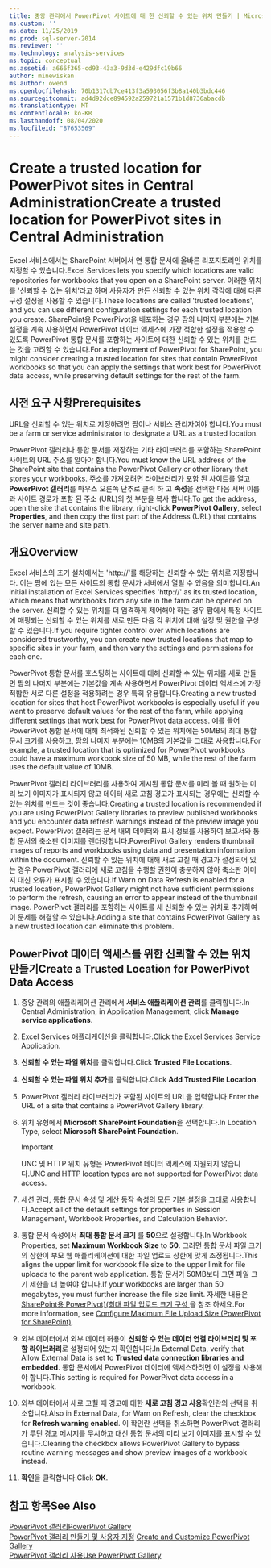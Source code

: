 ```yaml
---
title: 중앙 관리에서 PowerPivot 사이트에 대 한 신뢰할 수 있는 위치 만들기 | Microsoft Docs
ms.custom: ''
ms.date: 11/25/2019
ms.prod: sql-server-2014
ms.reviewer: ''
ms.technology: analysis-services
ms.topic: conceptual
ms.assetid: a666f365-cd93-43a3-9d3d-e429dfc19b66
author: minewiskan
ms.author: owend
ms.openlocfilehash: 70b1317db7ce413f3a593056f3b8a140b3bdc446
ms.sourcegitcommit: ad4d92dce894592a259721a1571b1d8736abacdb
ms.translationtype: MT
ms.contentlocale: ko-KR
ms.lasthandoff: 08/04/2020
ms.locfileid: "87653569"
---
```

# <a name="create-a-trusted-location-for-powerpivot-sites-in-central-administration"></a><span data-ttu-id="cb8b2-102">Create a trusted location for PowerPivot sites in Central Administration</span><span class="sxs-lookup"><span data-stu-id="cb8b2-102">Create a trusted location for PowerPivot sites in Central Administration</span></span>
  <span data-ttu-id="cb8b2-103">Excel 서비스에서는 SharePoint 서버에서 연 통합 문서에 올바른 리포지토리인 위치를 지정할 수 있습니다.</span><span class="sxs-lookup"><span data-stu-id="cb8b2-103">Excel Services lets you specify which locations are valid repositories for workbooks that you open on a SharePoint server.</span></span> <span data-ttu-id="cb8b2-104">이러한 위치를 '신뢰할 수 있는 위치'라고 하며 사용자가 만든 신뢰할 수 있는 위치 각각에 대해 다른 구성 설정을 사용할 수 있습니다.</span><span class="sxs-lookup"><span data-stu-id="cb8b2-104">These locations are called 'trusted locations', and you can use different configuration settings for each trusted location you create.</span></span> <span data-ttu-id="cb8b2-105">SharePoint용 PowerPivot을 배포하는 경우 팜의 나머지 부분에는 기본 설정을 계속 사용하면서 PowerPivot 데이터 액세스에 가장 적합한 설정을 적용할 수 있도록 PowerPivot 통합 문서를 포함하는 사이트에 대한 신뢰할 수 있는 위치를 만드는 것을 고려할 수 있습니다.</span><span class="sxs-lookup"><span data-stu-id="cb8b2-105">For a deployment of PowerPivot for SharePoint, you might consider creating a trusted location for sites that contain PowerPivot workbooks so that you can apply the settings that work best for PowerPivot data access, while preserving default settings for the rest of the farm.</span></span>  
  
  
  
## <a name="prerequisites"></a><span data-ttu-id="cb8b2-106">사전 요구 사항</span><span class="sxs-lookup"><span data-stu-id="cb8b2-106">Prerequisites</span></span>  
 <span data-ttu-id="cb8b2-107">URL을 신뢰할 수 있는 위치로 지정하려면 팜이나 서비스 관리자여야 합니다.</span><span class="sxs-lookup"><span data-stu-id="cb8b2-107">You must be a farm or service administrator to designate a URL as a trusted location.</span></span>  
  
 <span data-ttu-id="cb8b2-108">PowerPivot 갤러리나 통합 문서를 저장하는 기타 라이브러리를 포함하는 SharePoint 사이트의 URL 주소를 알아야 합니다.</span><span class="sxs-lookup"><span data-stu-id="cb8b2-108">You must know the URL address of the SharePoint site that contains the PowerPivot Gallery or other library that stores your workbooks.</span></span> <span data-ttu-id="cb8b2-109">주소를 가져오려면 라이브러리가 포함 된 사이트를 열고 **PowerPivot 갤러리**를 마우스 오른쪽 단추로 클릭 하 고 **속성**을 선택한 다음 서버 이름과 사이트 경로가 포함 된 주소 (URL)의 첫 부분을 복사 합니다.</span><span class="sxs-lookup"><span data-stu-id="cb8b2-109">To get the address, open the site that contains the library, right-click **PowerPivot Gallery**, select **Properties**, and then copy the first part of the Address (URL) that contains the server name and site path.</span></span>  
  
##  <a name="overview"></a><a name="overview"></a> <span data-ttu-id="cb8b2-110">개요</span><span class="sxs-lookup"><span data-stu-id="cb8b2-110">Overview</span></span>  
 <span data-ttu-id="cb8b2-111">Excel 서비스의 초기 설치에서는 'http://'를 해당하는 신뢰할 수 있는 위치로 지정합니다. 이는 팜에 있는 모든 사이트의 통합 문서가 서버에서 열릴 수 있음을 의미합니다.</span><span class="sxs-lookup"><span data-stu-id="cb8b2-111">An initial installation of Excel Services specifies 'http://' as its trusted location, which means that workbooks from any site in the farm can be opened on the server.</span></span> <span data-ttu-id="cb8b2-112">신뢰할 수 있는 위치를 더 엄격하게 제어해야 하는 경우 팜에서 특정 사이트에 매핑되는 신뢰할 수 있는 위치를 새로 만든 다음 각 위치에 대해 설정 및 권한을 구성할 수 있습니다.</span><span class="sxs-lookup"><span data-stu-id="cb8b2-112">If you require tighter control over which locations are considered trustworthy, you can create new trusted locations that map to specific sites in your farm, and then vary the settings and permissions for each one.</span></span>  
  
 <span data-ttu-id="cb8b2-113">PowerPivot 통합 문서를 호스팅하는 사이트에 대해 신뢰할 수 있는 위치를 새로 만들면 팜의 나머지 부분에는 기본값을 계속 사용하면서 PowerPivot 데이터 액세스에 가장 적합한 서로 다른 설정을 적용하려는 경우 특히 유용합니다.</span><span class="sxs-lookup"><span data-stu-id="cb8b2-113">Creating a new trusted location for sites that host PowerPivot workbooks is especially useful if you want to preserve default values for the rest of the farm, while applying different settings that work best for PowerPivot data access.</span></span> <span data-ttu-id="cb8b2-114">예를 들어 PowerPivot 통합 문서에 대해 최적화된 신뢰할 수 있는 위치에는 50MB의 최대 통합 문서 크기를 사용하고, 팜의 나머지 부분에는 10MB의 기본값을 그대로 사용합니다.</span><span class="sxs-lookup"><span data-stu-id="cb8b2-114">For example, a trusted location that is optimized for PowerPivot workbooks could have a maximum workbook size of 50 MB, while the rest of the farm uses the default value of 10MB.</span></span>  
  
 <span data-ttu-id="cb8b2-115">PowerPivot 갤러리 라이브러리를 사용하여 게시된 통합 문서를 미리 볼 때 원하는 미리 보기 이미지가 표시되지 않고 데이터 새로 고침 경고가 표시되는 경우에는 신뢰할 수 있는 위치를 만드는 것이 좋습니다.</span><span class="sxs-lookup"><span data-stu-id="cb8b2-115">Creating a trusted location is recommended if you are using PowerPivot Gallery libraries to preview published workbooks and you encounter data refresh warnings instead of the preview image you expect.</span></span> <span data-ttu-id="cb8b2-116">PowerPivot 갤러리는 문서 내의 데이터와 표시 정보를 사용하여 보고서와 통합 문서의 축소판 이미지를 렌더링합니다.</span><span class="sxs-lookup"><span data-stu-id="cb8b2-116">PowerPivot Gallery renders thumbnail images of reports and workbooks using data and presentation information within the document.</span></span> <span data-ttu-id="cb8b2-117">신뢰할 수 있는 위치에 대해 새로 고칠 때 경고가 설정되어 있는 경우 PowerPivot 갤러리에 새로 고침을 수행할 권한이 충분하지 않아 축소판 이미지 대신 오류가 표시될 수 있습니다.</span><span class="sxs-lookup"><span data-stu-id="cb8b2-117">If Warn on Data Refresh is enabled for a trusted location, PowerPivot Gallery might not have sufficient permissions to perform the refresh, causing an error to appear instead of the thumbnail image.</span></span> <span data-ttu-id="cb8b2-118">PowerPivot 갤러리를 포함하는 사이트를 새 신뢰할 수 있는 위치로 추가하여 이 문제를 해결할 수 있습니다.</span><span class="sxs-lookup"><span data-stu-id="cb8b2-118">Adding a site that contains PowerPivot Gallery as a new trusted location can eliminate this problem.</span></span>  
  
##  <a name="create-a-trusted-location-for-powerpivot-data-access"></a><a name="create"></a><span data-ttu-id="cb8b2-119">PowerPivot 데이터 액세스를 위한 신뢰할 수 있는 위치 만들기</span><span class="sxs-lookup"><span data-stu-id="cb8b2-119">Create a Trusted Location for PowerPivot Data Access</span></span>  
  
1.  <span data-ttu-id="cb8b2-120">중앙 관리의 애플리케이션 관리에서 **서비스 애플리케이션 관리**를 클릭합니다.</span><span class="sxs-lookup"><span data-stu-id="cb8b2-120">In Central Administration, in Application Management, click **Manage service applications**.</span></span>  
  
2.  <span data-ttu-id="cb8b2-121">Excel Services 애플리케이션을 클릭합니다.</span><span class="sxs-lookup"><span data-stu-id="cb8b2-121">Click the Excel Services Service Application.</span></span>  
  
3.  <span data-ttu-id="cb8b2-122">**신뢰할 수 있는 파일 위치**를 클릭합니다.</span><span class="sxs-lookup"><span data-stu-id="cb8b2-122">Click **Trusted File Locations**.</span></span>  
  
4.  <span data-ttu-id="cb8b2-123">**신뢰할 수 있는 파일 위치 추가**를 클릭합니다.</span><span class="sxs-lookup"><span data-stu-id="cb8b2-123">Click **Add Trusted File Location**.</span></span>  
  
5.  <span data-ttu-id="cb8b2-124">PowerPivot 갤러리 라이브러리가 포함된 사이트의 URL을 입력합니다.</span><span class="sxs-lookup"><span data-stu-id="cb8b2-124">Enter the URL of a site that contains a PowerPivot Gallery library.</span></span>  
  
6.  <span data-ttu-id="cb8b2-125">위치 유형에서 **Microsoft SharePoint Foundation**을 선택합니다.</span><span class="sxs-lookup"><span data-stu-id="cb8b2-125">In Location Type, select **Microsoft SharePoint Foundation**.</span></span>  
  
    > [!IMPORTANT]  
    >  <span data-ttu-id="cb8b2-126">UNC 및 HTTP 위치 유형은 PowerPivot 데이터 액세스에 지원되지 않습니다.</span><span class="sxs-lookup"><span data-stu-id="cb8b2-126">UNC and HTTP location types are not supported for PowerPivot data access.</span></span>  
  
7.  <span data-ttu-id="cb8b2-127">세션 관리, 통합 문서 속성 및 계산 동작 속성의 모든 기본 설정을 그대로 사용합니다.</span><span class="sxs-lookup"><span data-stu-id="cb8b2-127">Accept all of the default settings for properties in Session Management, Workbook Properties, and Calculation Behavior.</span></span>  
  
8.  <span data-ttu-id="cb8b2-128">통합 문서 속성에서 **최대 통합 문서 크기** 를 **50**으로 설정합니다.</span><span class="sxs-lookup"><span data-stu-id="cb8b2-128">In Workbook Properties, set **Maximum Workbook Size** to **50**.</span></span> <span data-ttu-id="cb8b2-129">그러면 통합 문서 파일 크기의 상한이 부모 웹 애플리케이션에 대한 파일 업로드 상한에 맞게 조정됩니다.</span><span class="sxs-lookup"><span data-stu-id="cb8b2-129">This aligns the upper limit for workbook file size to the upper limit for file uploads to the parent web application.</span></span> <span data-ttu-id="cb8b2-130">통합 문서가 50MB보다 크면 파일 크기 제한을 더 높여야 합니다.</span><span class="sxs-lookup"><span data-stu-id="cb8b2-130">If your workbooks are larger than 50 megabytes, you must further increase the file size limit.</span></span> <span data-ttu-id="cb8b2-131">자세한 내용은 [SharePoint용 PowerPivot&#41;&#40;최대 파일 업로드 크기 구성 ](configure-maximum-file-upload-size-power-pivot-for-sharepoint.md)을 참조 하세요.</span><span class="sxs-lookup"><span data-stu-id="cb8b2-131">For more information, see [Configure Maximum File Upload Size &#40;PowerPivot for SharePoint&#41;](configure-maximum-file-upload-size-power-pivot-for-sharepoint.md).</span></span>  
  
9. <span data-ttu-id="cb8b2-132">외부 데이터에서 외부 데이터 허용이 **신뢰할 수 있는 데이터 연결 라이브러리 및 포함 라이브러리**로 설정되어 있는지 확인합니다.</span><span class="sxs-lookup"><span data-stu-id="cb8b2-132">In External Data, verify that Allow External Data is set to **Trusted data connection libraries and embedded**.</span></span> <span data-ttu-id="cb8b2-133">통합 문서에서 PowerPivot 데이터에 액세스하려면 이 설정을 사용해야 합니다.</span><span class="sxs-lookup"><span data-stu-id="cb8b2-133">This setting is required for PowerPivot data access in a workbook.</span></span>  
  
10. <span data-ttu-id="cb8b2-134">외부 데이터에서 새로 고칠 때 경고에 대한 **새로 고침 경고 사용**확인란의 선택을 취소합니다.</span><span class="sxs-lookup"><span data-stu-id="cb8b2-134">Also in External Data, for Warn on Refresh, clear the checkbox for **Refresh warning enabled**.</span></span> <span data-ttu-id="cb8b2-135">이 확인란 선택을 취소하면 PowerPivot 갤러리가 루틴 경고 메시지를 무시하고 대신 통합 문서의 미리 보기 이미지를 표시할 수 있습니다.</span><span class="sxs-lookup"><span data-stu-id="cb8b2-135">Clearing the checkbox allows PowerPivot Gallery to bypass routine warning messages and show preview images of a workbook instead.</span></span>  
  
11. <span data-ttu-id="cb8b2-136">**확인**을 클릭합니다.</span><span class="sxs-lookup"><span data-stu-id="cb8b2-136">Click **OK**.</span></span>  
  
## <a name="see-also"></a><span data-ttu-id="cb8b2-137">참고 항목</span><span class="sxs-lookup"><span data-stu-id="cb8b2-137">See Also</span></span>  
 [<span data-ttu-id="cb8b2-138">PowerPivot 갤러리</span><span class="sxs-lookup"><span data-stu-id="cb8b2-138">PowerPivot Gallery</span></span>](../../index.yml)  
 <span data-ttu-id="cb8b2-139">[PowerPivot 갤러리 만들기 및 사용자 지정](create-and-customize-power-pivot-gallery.md) </span><span class="sxs-lookup"><span data-stu-id="cb8b2-139">[Create and Customize PowerPivot Gallery](create-and-customize-power-pivot-gallery.md) </span></span>  
 [<span data-ttu-id="cb8b2-140">PowerPivot 갤러리 사용</span><span class="sxs-lookup"><span data-stu-id="cb8b2-140">Use PowerPivot Gallery</span></span>](use-power-pivot-gallery.md)  
  
  
